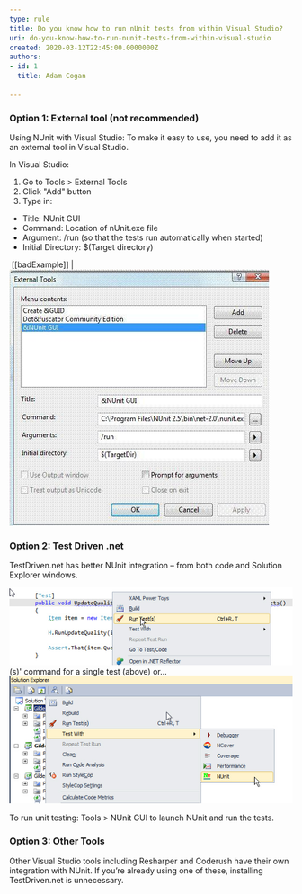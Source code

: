 ```yaml
---
type: rule
title: Do you know how to run nUnit tests from within Visual Studio?
uri: do-you-know-how-to-run-nunit-tests-from-within-visual-studio
created: 2020-03-12T22:45:00.0000000Z
authors:
- id: 1
  title: Adam Cogan

---
```


### Option 1: External tool (not recommended)​


Using NUnit with Visual Studio: To make it easy to use, you need to add it as an external tool in Visual Studio.

In Visual Studio:

1. Go to Tools > External Tools
2. Click "Add" button
3. Type in:


- Title: NUnit GUI
- Command: Location of nUnit.exe file
- Argument: /run (so that the tests run automatically when started)
- Initial Directory: $(Target directory)

 ​
[[badExample]]
| ![ Bad Example - NUnit In Visual Studio](NUnitInVStudio.jpg)

### Option 2: Test Driven .net​​


TestDriven.net has better NUnit integration – from both code and Solution Explorer windows.

![ Better way - Use TestDriven.Net - it has a 'Run Test](UseTestDriven.jpg)
(s)' command for a single test (above) or...
![ ...you can right-click on a project and select 'Test With > NUnit' to bring up the GUI. It is certainly more convenient](GUIBringUpAction.jpg)

​To run unit testing: Tools > NUnit GUI to launch NUnit and run the tests.

### Option 3: Other Tools​


Other Visual Studio tools including Resharper and Coderush have their own integration with NUnit. If you’re already using one of these, installing TestDriven.net is unnecessary.
